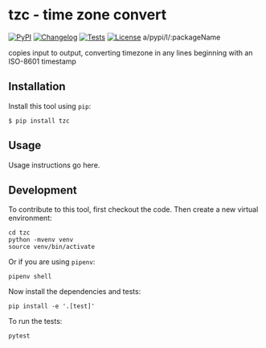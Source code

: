 # tzc - time zone convert

[![PyPI](https://img.shields.io/pypi/v/tzc.svg)](https://pypi.org/project/tzc/)
[![Changelog](https://img.shields.io/github/v/release/rstms/tzc?include_prereleases&label=changelog)](https://github.com/rstms/tzc/releases)
[![Tests](https://github.com/rstms/tzc/workflows/Test/badge.svg)](https://github.com/rstms/tzc/actions?query=workflow%3ATest)
[![License](https://img.shields.io/pypy/l/tzc)](https://github.com/rstms/tzc/blob/master/LICENSE)
a/pypi/l/:packageName

copies input to output, converting timezone in any lines beginning with an ISO-8601 timestamp

## Installation

Install this tool using `pip`:

    $ pip install tzc

## Usage

Usage instructions go here.

## Development

To contribute to this tool, first checkout the code. Then create a new virtual environment:

    cd tzc
    python -mvenv venv
    source venv/bin/activate

Or if you are using `pipenv`:

    pipenv shell

Now install the dependencies and tests:

    pip install -e '.[test]'

To run the tests:

    pytest
